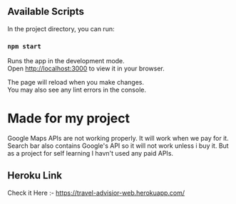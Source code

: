 ## Available Scripts

In the project directory, you can run:

### `npm start`

Runs the app in the development mode.\
Open [http://localhost:3000](http://localhost:3000) to view it in your browser.

The page will reload when you make changes.\
You may also see any lint errors in the console.

# Made for my project 

Google Maps APIs are not working properly. It will work when we pay for it. Search bar also contains Google's API so it will not work unless i buy it. But as a project for self learning I havn't used any paid APIs.

## Heroku Link

Check it Here :- 
        https://travel-advisior-web.herokuapp.com/
